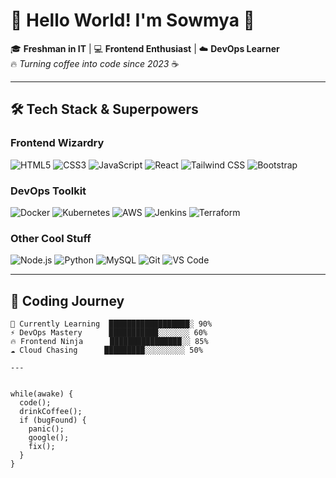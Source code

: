 # 👋 Hello World! I'm Sowmya 🚀

🎓 **Freshman in IT** | 💻 **Frontend Enthusiast** | ☁️ **DevOps Learner**  
🔥 *Turning coffee into code since 2023* ☕

---

## 🛠️ **Tech Stack & Superpowers**  
### **Frontend Wizardry**  
![HTML5](https://img.shields.io/badge/-HTML5-E34F26?style=flat-square&logo=html5&logoColor=white)
![CSS3](https://img.shields.io/badge/-CSS3-1572B6?style=flat-square&logo=css3)
![JavaScript](https://img.shields.io/badge/-JavaScript-F7DF1E?style=flat-square&logo=javascript&logoColor=black)
![React](https://img.shields.io/badge/-React-61DAFB?style=flat-square&logo=react&logoColor=black)
![Tailwind CSS](https://img.shields.io/badge/-Tailwind_CSS-38B2AC?style=flat-square&logo=tailwind-css)
![Bootstrap](https://img.shields.io/badge/-Bootstrap-7952B3?style=flat-square&logo=bootstrap)

### **DevOps Toolkit**  
![Docker](https://img.shields.io/badge/-Docker-2496ED?style=flat-square&logo=docker&logoColor=white)
![Kubernetes](https://img.shields.io/badge/-Kubernetes-326CE5?style=flat-square&logo=kubernetes)
![AWS](https://img.shields.io/badge/-AWS-232F3E?style=flat-square&logo=amazon-aws)
![Jenkins](https://img.shields.io/badge/-Jenkins-D24939?style=flat-square&logo=jenkins)
![Terraform](https://img.shields.io/badge/-Terraform-623CE4?style=flat-square&logo=terraform)

### **Other Cool Stuff**  
![Node.js](https://img.shields.io/badge/-Node.js-339933?style=flat-square&logo=node.js)
![Python](https://img.shields.io/badge/-Python-3776AB?style=flat-square&logo=python)
![MySQL](https://img.shields.io/badge/-MySQL-4479A1?style=flat-square&logo=mysql)
![Git](https://img.shields.io/badge/-Git-F05032?style=flat-square&logo=git)
![VS Code](https://img.shields.io/badge/-VS_Code-007ACC?style=flat-square&logo=visual-studio-code)

---

## 🚀 **Coding Journey**  
```text
🌱 Currently Learning  ██████████████████░ 90%  
⚡ DevOps Mastery      ███████████░░░░░░░ 60%  
🔥 Frontend Ninja      ████████████████░░ 85%  
☁️ Cloud Chasing      █████████░░░░░░░░░ 50%

---


while(awake) {
  code();
  drinkCoffee();
  if (bugFound) {
    panic();
    google();
    fix();
  }
}
